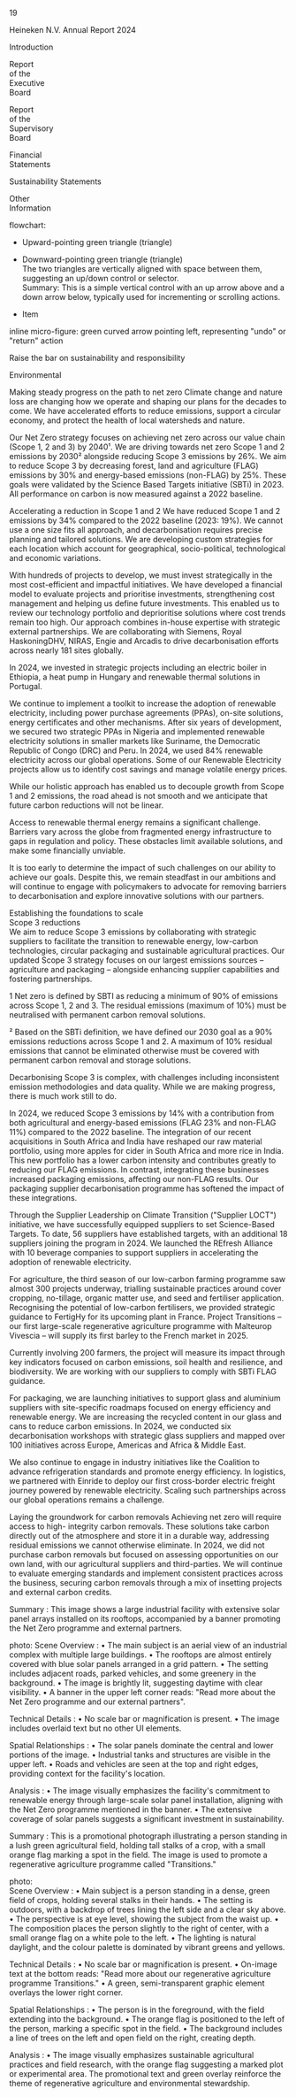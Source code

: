 19 <!-- marginalia, from page 0 (l=0.016,t=0.028,r=0.043,b=0.060), with ID e41716db-8d8d-4449-b102-879de0a58375 -->

Heineken
N.V.
Annual
Report
2024 <!-- marginalia, from page 0 (l=0.010,t=0.091,r=0.048,b=0.165), with ID df9cacd0-d455-4c18-a195-dd0aa3f731eb -->

Introduction <!-- marginalia, from page 0 (l=0.005,t=0.320,r=0.052,b=0.338), with ID e1785613-afd8-4b92-bb8e-bbfd3cd11b6b -->

Report  
of the  
Executive  
Board <!-- marginalia, from page 0 (l=0.005,t=0.379,r=0.049,b=0.441), with ID 9cd568f2-1b32-4d22-8a72-343ce9cf41d1 -->

Report  
of the  
Supervisory  
Board <!-- text, from page 0 (l=0.004,t=0.460,r=0.050,b=0.523), with ID cecbf385-770f-4583-b914-2b70a3f3e212 -->

Financial  
Statements <!-- marginalia, from page 0 (l=0.006,t=0.557,r=0.050,b=0.589), with ID 3822d32d-a69e-4d81-8da7-0d8f66643a53 -->

Sustainability
Statements <!-- marginalia, from page 0 (l=0.004,t=0.640,r=0.051,b=0.670), with ID ae74cf68-94c6-488b-81f6-a1bb0ef0b92a -->

Other  
Information <!-- marginalia, from page 0 (l=0.005,t=0.721,r=0.051,b=0.752), with ID 78b55699-421a-49d3-90db-a3159c031120 -->

flowchart:  
- Upward-pointing green triangle (triangle)  
- Downward-pointing green triangle (triangle)  
The two triangles are vertically aligned with space between them, suggesting an up/down control or selector.  
Summary: This is a simple vertical control with an up arrow above and a down arrow below, typically used for incrementing or scrolling actions. <!-- marginalia, from page 0 (l=0.017,t=0.796,r=0.040,b=0.860), with ID 2a825edb-2a42-438a-ad02-37c0bad2a7d8 -->

-  Item <!-- marginalia, from page 0 (l=0.019,t=0.885,r=0.038,b=0.909), with ID 1cbdbff7-2405-4d1b-9de6-77ed4a365c47 -->

inline micro-figure: green curved arrow pointing left, representing "undo" or "return" action <!-- marginalia, from page 0 (l=0.020,t=0.934,r=0.037,b=0.957), with ID 3e13f516-7c1c-4155-83e8-18a5edda5738 -->

Raise the bar on sustainability and responsibility <!-- text, from page 0 (l=0.071,t=0.025,r=0.506,b=0.067), with ID 1b7f6825-bd6d-4e87-afa2-f1d878b068e6 -->

Environmental <!-- text, from page 0 (l=0.074,t=0.079,r=0.214,b=0.126), with ID 08ea6fad-6a49-4e07-9715-a8be87bf9e37 -->

Making steady progress on
the path to net zero
Climate change and nature loss are changing how we operate and shaping our plans for the decades to come. We have accelerated efforts to reduce emissions, support a circular economy, and protect the health of local watersheds and nature. <!-- text, from page 0 (l=0.073,t=0.134,r=0.295,b=0.279), with ID 48a8d53d-cf88-48b6-be8a-677588bb9cbe -->

Our Net Zero strategy focuses on achieving net zero across our value chain (Scope 1, 2 and 3) by 2040¹. We are driving towards net zero Scope 1 and 2 emissions by 2030² alongside reducing Scope 3 emissions by 26%. We aim to reduce Scope 3 by decreasing forest, land and agriculture (FLAG) emissions by 30% and energy-based emissions (non-FLAG) by 25%. These goals were validated by the Science Based Targets initiative (SBTi) in 2023. All performance on carbon is now measured against a 2022 baseline. <!-- text, from page 0 (l=0.073,t=0.285,r=0.292,b=0.490), with ID db7f6b88-dbdc-42ca-be4b-36003f591946 -->

Accelerating a reduction in Scope 1 and 2
We have reduced Scope 1 and 2 emissions by 34% compared to the 2022 baseline (2023: 19%). We cannot use a one size fits all approach, and decarbonisation requires precise planning and tailored solutions. We are developing custom strategies for each location which account for geographical, socio-political, technological and economic variations. <!-- text, from page 0 (l=0.073,t=0.498,r=0.291,b=0.651), with ID 10f122d9-9216-48db-8b1f-c293046043a1 -->

With hundreds of projects to develop, we must invest
strategically in the most cost-efficient and impactful
initiatives. We have developed a financial model to
evaluate projects and prioritise investments,
strengthening cost management and helping us
define future investments. This enabled us to review
our technology portfolio and deprioritise solutions
where cost trends remain too high. Our approach
combines in-house expertise with strategic external
partnerships. We are collaborating with Siemens, Royal
HaskoningDHV, NIRAS, Engie and Arcadis to drive
decarbonisation efforts across nearly 181 sites globally. <!-- text, from page 0 (l=0.073,t=0.657,r=0.294,b=0.883), with ID 100615b2-9649-4601-b3a4-e83a12ea9cb1 -->

In 2024, we invested in strategic projects including
an electric boiler in Ethiopia, a heat pump in
Hungary and renewable thermal solutions in
Portugal. <!-- text, from page 0 (l=0.301,t=0.075,r=0.513,b=0.154), with ID 1cb08dce-75dd-402d-8dd8-611fe675a151 -->

We continue to implement a toolkit to increase the adoption of renewable electricity, including power purchase agreements (PPAs), on-site solutions, energy certificates and other mechanisms. After six years of development, we secured two strategic PPAs in Nigeria and implemented renewable electricity solutions in smaller markets like Suriname, the Democratic Republic of Congo (DRC) and Peru. In 2024, we used 84% renewable electricity across our global operations. Some of our Renewable Electricity projects allow us to identify cost savings and manage volatile energy prices. <!-- text, from page 0 (l=0.301,t=0.160,r=0.522,b=0.385), with ID a616290b-4353-4612-bb29-0c0e1f1d9f19 -->

While our holistic approach has enabled us to decouple growth from Scope 1 and 2 emissions, the road ahead is not smooth and we anticipate that future carbon reductions will not be linear. <!-- text, from page 0 (l=0.302,t=0.390,r=0.518,b=0.469), with ID f96d69ae-2454-419e-bd29-0515baafbaef -->

Access to renewable thermal energy remains a significant challenge. Barriers vary across the globe from fragmented energy infrastructure to gaps in regulation and policy. These obstacles limit available solutions, and make some financially unviable. <!-- text, from page 0 (l=0.301,t=0.475,r=0.519,b=0.571), with ID c584a87e-f1fc-4ec8-93be-1dbfe8fd9e63 -->

It is too early to determine the impact of such
challenges on our ability to achieve our goals. Despite
this, we remain steadfast in our ambitions and will
continue to engage with policymakers to advocate for
removing barriers to decarbonisation and explore
innovative solutions with our partners. <!-- text, from page 0 (l=0.302,t=0.578,r=0.518,b=0.691), with ID bc1d92c4-b4b3-406c-bde1-96da420ba50c -->

Establishing the foundations to scale  
Scope 3 reductions  
We aim to reduce Scope 3 emissions by collaborating with strategic suppliers to facilitate the transition to renewable energy, low-carbon technologies, circular packaging and sustainable agricultural practices. Our updated Scope 3 strategy focuses on our largest emissions sources – agriculture and packaging – alongside enhancing supplier capabilities and fostering partnerships. <!-- text, from page 0 (l=0.301,t=0.697,r=0.519,b=0.887), with ID 618b3180-c9cd-49d6-8d1c-d82df156ef24 -->

1 Net zero is defined by SBTI as reducing a minimum of 90% of emissions across Scope 1, 2 and 3. The residual emissions (maximum of 10%) must be neutralised with permanent carbon removal solutions. <!-- text, from page 0 (l=0.076,t=0.908,r=0.484,b=0.939), with ID 2a290c7c-bf83-4577-9591-9803c7fc69a8 -->

² Based on the SBTi definition, we have defined our 2030 goal as a 90% emissions reductions across Scope 1 and 2. A maximum of 10% residual emissions that cannot be eliminated otherwise must be covered with permanent carbon removal and storage solutions. <!-- text, from page 0 (l=0.075,t=0.941,r=0.493,b=0.970), with ID 2bc8ae3c-aaaf-4a54-8cb3-6bf1d818e1b7 -->

Decarbonising Scope 3 is complex, with challenges
including inconsistent emission methodologies and
data quality. While we are making progress, there is
much work still to do. <!-- text, from page 0 (l=0.529,t=0.076,r=0.741,b=0.154), with ID dfb80c70-0112-46cd-8a12-2bb998d76974 -->

In 2024, we reduced Scope 3 emissions by 14% with a contribution from both agricultural and energy-based emissions (FLAG 23% and non-FLAG 11%) compared to the 2022 baseline. The integration of our recent acquisitions in South Africa and India have reshaped our raw material portfolio, using more apples for cider in South Africa and more rice in India. This new portfolio has a lower carbon intensity and contributes greatly to reducing our FLAG emissions. In contrast, integrating these businesses increased packaging emissions, affecting our non-FLAG results. Our packaging supplier decarbonisation programme has softened the impact of these integrations. <!-- text, from page 0 (l=0.529,t=0.160,r=0.748,b=0.390), with ID 3d264883-8987-4721-81dd-5de60edfcb7f -->

Through the Supplier Leadership on Climate Transition
("Supplier LOCT") initiative, we have successfully
equipped suppliers to set Science-Based Targets. To
date, 56 suppliers have established targets, with an
additional 18 suppliers joining the program in 2024.
We launched the REfresh Alliance with 10 beverage
companies to support suppliers in accelerating the
adoption of renewable electricity. <!-- text, from page 0 (l=0.529,t=0.395,r=0.747,b=0.547), with ID 98105735-d56b-4898-850e-e37a9671d6c5 -->

For agriculture, the third season of our low-carbon farming programme saw almost 300 projects underway, trialling sustainable practices around cover cropping, no-tillage, organic matter use, and seed and fertiliser application. Recognising the potential of low-carbon fertilisers, we provided strategic guidance to FertigHy for its upcoming plant in France. Project Transitions – our first large-scale regenerative agriculture programme with Malteurop Vivescia – will supply its first barley to the French market in 2025. <!-- text, from page 0 (l=0.529,t=0.553,r=0.748,b=0.759), with ID c357fe1b-70c3-47ff-bf45-2d2bc18c83a7 -->

Currently involving 200 farmers, the project will
measure its impact through key indicators focused
on carbon emissions, soil health and resilience, and
biodiversity. We are working with our suppliers to
comply with SBTi FLAG guidance. <!-- text, from page 0 (l=0.755,t=0.075,r=0.968,b=0.172), with ID 6bf5b57b-950b-456d-87a7-572634b9553b -->

For packaging, we are launching initiatives to support glass and aluminium suppliers with site-specific roadmaps focused on energy efficiency and renewable energy. We are increasing the recycled content in our glass and cans to reduce carbon emissions. In 2024, we conducted six decarbonisation workshops with strategic glass suppliers and mapped over 100 initiatives across Europe, Americas and Africa & Middle East. <!-- text, from page 0 (l=0.756,t=0.179,r=0.973,b=0.349), with ID e8b66973-d7be-4a94-8682-dfe9737ee745 -->

We also continue to engage in industry initiatives like the Coalition to advance refrigeration standards and promote energy efficiency. In logistics, we partnered with Einride to deploy our first cross-border electric freight journey powered by renewable electricity. Scaling such partnerships across our global operations remains a challenge. <!-- text, from page 0 (l=0.756,t=0.354,r=0.971,b=0.487), with ID d7d91137-9b97-47a8-a6c2-456531f81622 -->

Laying the groundwork for carbon removals
Achieving net zero will require access to high-
integrity carbon removals. These solutions take
carbon directly out of the atmosphere and store it in
a durable way, addressing residual emissions we
cannot otherwise eliminate. In 2024, we did not
purchase carbon removals but focused on assessing
opportunities on our own land, with our agricultural
suppliers and third-parties. We will continue to
evaluate emerging standards and implement
consistent practices across the business, securing
carbon removals through a mix of insetting projects
and external carbon credits. <!-- text, from page 0 (l=0.755,t=0.492,r=0.974,b=0.739), with ID 0b5bc747-bda0-4477-bc86-e93a7578812c -->

Summary : This image shows a large industrial facility with extensive solar panel arrays installed on its rooftops, accompanied by a banner promoting the Net Zero programme and external partners.

photo:
Scene Overview :
  • The main subject is an aerial view of an industrial complex with multiple large buildings.
  • The rooftops are almost entirely covered with blue solar panels arranged in a grid pattern.
  • The setting includes adjacent roads, parked vehicles, and some greenery in the background.
  • The image is brightly lit, suggesting daytime with clear visibility.
  • A banner in the upper left corner reads: "Read more about the Net Zero programme and our external partners".

Technical Details :
  • No scale bar or magnification is present.
  • The image includes overlaid text but no other UI elements.

Spatial Relationships :
  • The solar panels dominate the central and lower portions of the image.
  • Industrial tanks and structures are visible in the upper left.
  • Roads and vehicles are seen at the top and right edges, providing context for the facility's location.

Analysis :
  • The image visually emphasizes the facility's commitment to renewable energy through large-scale solar panel installation, aligning with the Net Zero programme mentioned in the banner.
  • The extensive coverage of solar panels suggests a significant investment in sustainability. <!-- figure, from page 0 (l=0.527,t=0.769,r=0.764,b=0.995), with ID 9386db8a-d10e-4cba-9d22-965372fce60d -->

Summary : This is a promotional photograph illustrating a person standing in a lush green agricultural field, holding tall stalks of a crop, with a small orange flag marking a spot in the field. The image is used to promote a regenerative agriculture programme called "Transitions."

photo:  
Scene Overview : 
  • Main subject is a person standing in a dense, green field of crops, holding several stalks in their hands.
  • The setting is outdoors, with a backdrop of trees lining the left side and a clear sky above.
  • The perspective is at eye level, showing the subject from the waist up.
  • The composition places the person slightly to the right of center, with a small orange flag on a white pole to the left.
  • The lighting is natural daylight, and the colour palette is dominated by vibrant greens and yellows.

Technical Details : 
  • No scale bar or magnification is present.
  • On-image text at the bottom reads: "Read more about our regenerative agriculture programme Transitions."
  • A green, semi-transparent graphic element overlays the lower right corner.

Spatial Relationships : 
  • The person is in the foreground, with the field extending into the background.
  • The orange flag is positioned to the left of the person, marking a specific spot in the field.
  • The background includes a line of trees on the left and open field on the right, creating depth.

Analysis : 
  • The image visually emphasizes sustainable agricultural practices and field research, with the orange flag suggesting a marked plot or experimental area. The promotional text and green overlay reinforce the theme of regenerative agriculture and environmental stewardship. <!-- figure, from page 0 (l=0.758,t=0.742,r=0.996,b=0.954), with ID 72722d57-bc68-47cd-86f5-4e81d1e88324 -->